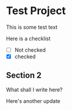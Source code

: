 # Test Project

This is some test text

Here is a checklist

- [ ] Not checked
- [x] checked

## Section 2

What shall I write here?

Here's another update